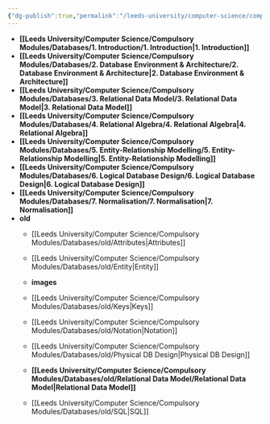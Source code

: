 ```yaml
---
{"dg-publish":true,"permalink":"/leeds-university/computer-science/compulsory-modules/databases/databases/"}
---
```



- **[[Leeds University/Computer Science/Compulsory Modules/Databases/1. Introduction/1. Introduction\|1. Introduction]]**
- **[[Leeds University/Computer Science/Compulsory Modules/Databases/2. Database Environment & Architecture/2. Database Environment & Architecture\|2. Database Environment & Architecture]]**
- **[[Leeds University/Computer Science/Compulsory Modules/Databases/3. Relational Data Model/3. Relational Data Model\|3. Relational Data Model]]**
- **[[Leeds University/Computer Science/Compulsory Modules/Databases/4. Relational Algebra/4. Relational Algebra\|4. Relational Algebra]]**
- **[[Leeds University/Computer Science/Compulsory Modules/Databases/5. Entity-Relationship Modelling/5. Entity-Relationship Modelling\|5. Entity-Relationship Modelling]]**
- **[[Leeds University/Computer Science/Compulsory Modules/Databases/6. Logical Database Design/6. Logical Database Design\|6. Logical Database Design]]**
- **[[Leeds University/Computer Science/Compulsory Modules/Databases/7. Normalisation/7. Normalisation\|7. Normalisation]]**
- **old**
	- [[Leeds University/Computer Science/Compulsory Modules/Databases/old/Attributes\|Attributes]]
	- [[Leeds University/Computer Science/Compulsory Modules/Databases/old/Entity\|Entity]]
	- **images**

	- [[Leeds University/Computer Science/Compulsory Modules/Databases/old/Keys\|Keys]]
	- [[Leeds University/Computer Science/Compulsory Modules/Databases/old/Notation\|Notation]]
	- [[Leeds University/Computer Science/Compulsory Modules/Databases/old/Physical DB Design\|Physical DB Design]]
	- **[[Leeds University/Computer Science/Compulsory Modules/Databases/old/Relational Data Model/Relational Data Model\|Relational Data Model]]**
	- [[Leeds University/Computer Science/Compulsory Modules/Databases/old/SQL\|SQL]]


